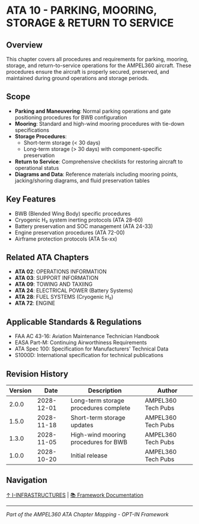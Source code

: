 # ATA 10 - PARKING, MOORING, STORAGE & RETURN TO SERVICE

## Overview

This chapter covers all procedures and requirements for parking, mooring, storage, and return-to-service operations for the AMPEL360 aircraft. These procedures ensure the aircraft is properly secured, preserved, and maintained during ground operations and storage periods.

## Scope

- **Parking and Maneuvering**: Normal parking operations and gate positioning procedures for BWB configuration
- **Mooring**: Standard and high-wind mooring procedures with tie-down specifications
- **Storage Procedures**: 
  - Short-term storage (< 30 days)
  - Long-term storage (> 30 days) with component-specific preservation
- **Return to Service**: Comprehensive checklists for restoring aircraft to operational status
- **Diagrams and Data**: Reference materials including mooring points, jacking/shoring diagrams, and fluid preservation tables

## Key Features

- BWB (Blended Wing Body) specific procedures
- Cryogenic H₂ system inerting protocols (ATA 28-60)
- Battery preservation and SOC management (ATA 24-33)
- Engine preservation procedures (ATA 72-00)
- Airframe protection protocols (ATA 5x-xx)

## Related ATA Chapters

- **ATA 02**: OPERATIONS INFORMATION
- **ATA 03**: SUPPORT INFORMATION
- **ATA 09**: TOWING AND TAXIING
- **ATA 24**: ELECTRICAL POWER (Battery Systems)
- **ATA 28**: FUEL SYSTEMS (Cryogenic H₂)
- **ATA 72**: ENGINE

## Applicable Standards & Regulations

- FAA AC 43-16: Aviation Maintenance Technician Handbook
- EASA Part-M: Continuing Airworthiness Requirements
- ATA Spec 100: Specification for Manufacturers' Technical Data
- S1000D: International specification for technical publications

## Revision History

| Version | Date | Description | Author |
|---------|------|-------------|--------|
| 2.0.0 | 2028-12-01 | Long-term storage procedures complete | AMPEL360 Tech Pubs |
| 1.5.0 | 2028-11-18 | Short-term storage updates | AMPEL360 Tech Pubs |
| 1.3.0 | 2028-11-05 | High-wind mooring procedures for BWB | AMPEL360 Tech Pubs |
| 1.0.0 | 2028-10-20 | Initial release | AMPEL360 Tech Pubs |

## Navigation

[↑ I-INFRASTRUCTURES](../README.md) | [📚 Framework Documentation](../../README.md)

---

*Part of the AMPEL360 ATA Chapter Mapping - OPT-IN Framework*
